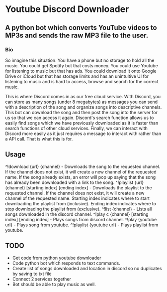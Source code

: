 # Youtube Discord Downloader
## A python bot which converts YouTube videos to MP3s and sends the raw MP3 file to the user.

### Bio
So imagine this situation. You have a phone but no storage to hold all the music. You could get Spotify but that costs money. You could use Youtube for listening to music but that has ads. You could download it onto Google Drive or iCloud but that has storage limits and has an unintuitive UI for listening to music and is hard to access, browse and search for the correct music. 

This is where Discord comes in as our free cloud service. With Discord, you can store as many songs (under 8 megabytes) as messages you can send with a description of the song and organize songs into descriptive channels. This bot can download the song and then post the song into the server for us so that we can access it again. Discord's search function allows us to easily find songs which we have previously downloaded as it is faster than search functions of other cloud services. Finally, we can interact with Discord more easily as it just requires a message to interact with rather than a API call. That is what this is for.

## Usage
^!download {url} {channel} - Downloads the song to the requested channel. If the channel does not exist, it will create a new channel of the requested name. If the song already exists, an error will pop up saying that the song has already been downloaded with a link to the song.
^!playlist {url} {channel} [starting index] [ending index] - Downloads the playlist to the requested channel. If the channel does not exist, it will create a new channel of the requested name. Starting index indicates where to start downloading the playlist from (inclusive). Ending index indicates where to stop downloading the playlist from (exclusive).
^!list {channel} - Lists all songs downloaded in the discord channel.
^!play c {channel} [starting index] [ending index] - Plays songs from discord channel.
^!play {youtube url} - Plays song from youtube.
^!playlist {youtube url} - Plays playlist from youtube.


## TODO
- Get code from python youtube downloader
- Code python bot which responds to text commands.
- Create list of songs downloaded and location in discord so no duplicates by saving to txt file
- Connect 2 services together
- Bot should be able to play music as well.
